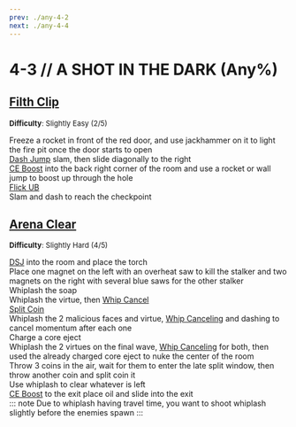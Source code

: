 ```yaml
---
prev: ./any-4-2
next: ./any-4-4
---
```


# 4-3 // A SHOT IN THE DARK (Any%)

## [Filth Clip](https://youtu.be/cvTkN7axEpQ)
<font size="2">
    <b>Difficulty</b>: Slightly Easy (2/5)
</font>

Freeze a rocket in front of the red door, and use jackhammer on it to light the fire pit once the door starts to open <br/>
[Dash Jump](/speedrun-tech.html#dash-jump) slam, then slide diagonally to the right<br/>
[CE Boost](/speedrun-tech.md#ce-boost-core-eject-boost) into the back right corner of the room and use a rocket or wall jump to boost up through the hole <br/>
[Flick UB](/speedrun-tech.md#flick-ub) <br/>
Slam and dash to reach the checkpoint <br/>


## [Arena Clear](https://youtu.be/J0xMhIKooqk)
<font size="2">
    <b>Difficulty</b>: Slightly Hard (4/5)
</font>

[DSJ](/speedrun-tech.md#dsj-dash-slide-jump) into the room and place the torch <br/>
Place one magnet on the left with an overheat saw to kill the stalker and two magnets on the right with several blue saws for the other stalker <br/>
Whiplash the soap <br/>
Whiplash the virtue, then [Whip Cancel](/speedrun-tech.html#whip-cancel) <br/>
[Split Coin](/speedrun-tech.md#split-coins) <br/>
Whiplash the 2 malicious faces and virtue, [Whip Canceling](/speedrun-tech.html#whip-cancel) and dashing to cancel momentum after each one <br/>
Charge a core eject <br/>
Whiplash the 2 virtues on the final wave, [Whip Canceling](/speedrun-tech.html#whip-cancel) for both, then used the already charged core eject to nuke the center of the room <br/>
Throw 3 coins in the air, wait for them to enter the late split window, then throw another coin and split coin it <br/>
Use whiplash to clear whatever is left <br/>
[CE Boost](/speedrun-tech.md#ce-boost-core-eject-boost) to the exit place oil and slide into the exit <br/>
::: note
Due to whiplash having travel time, you want to shoot whiplash slightly before the enemies spawn
:::